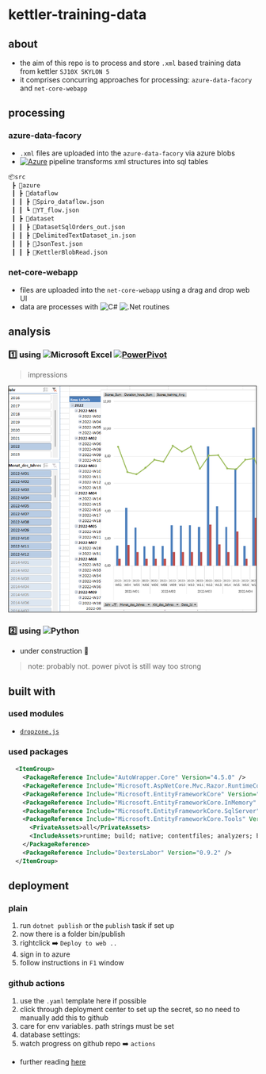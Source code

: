 # kettler-training-data

## about

- the aim of this repo is to process and store `.xml` based training data from kettler `SJ10X SKYLON 5`
- it comprises concurring approaches for processing: `azure-data-facory` and `net-core-webapp`

## processing

### azure-data-facory

- `.xml` files are uploaded into the `azure-data-facory` via azure blobs
- [![Azure](https://badgen.net/badge/icon/azure?icon=azure&label)](https://azure.microsoft.com) pipeline transforms xml structures into sql tables

```python
📦src
 ┣ 📂azure
 ┃ ┣ 📂dataflow
 ┃ ┃ ┣ 📜Spiro_dataflow.json
 ┃ ┃ ┗ 📜YT_flow.json
 ┃ ┣ 📂dataset
 ┃ ┃ ┣ 📜DatasetSqlOrders_out.json
 ┃ ┃ ┣ 📜DelimitedTextDataset_in.json
 ┃ ┃ ┣ 📜JsonTest.json
 ┃ ┃ ┣ 📜KettlerBlobRead.json
```

### net-core-webapp

- files are uploaded into the `net-core-webapp` using a drag and drop web UI
- data are processes with ![C#](https://img.shields.io/badge/c%23-%23239120.svg?style=flat&logo=c-sharp&logoColor=white) ![.Net](https://img.shields.io/badge/.NET-5C2D91?style=flat&logo=.net&logoColor=white) routines

## analysis

### 1️⃣ using ![Microsoft Excel](https://img.shields.io/badge/Microsoft_Excel-217346?style=flat&logo=microsoft-excel&logoColor=white) [![PowerPivot](https://badgen.net/badge/icon/powerpivot?icon=powerpivot&label)](https://www.powerpivot.com/)

> impressions

<img src="docs/img/2023-02-05-12-58-53.png" alt="impression" width=500 border=1 /><br/>

### 2️⃣ using ![Python](https://img.shields.io/badge/python-3670A0?style=flat&logo=python&logoColor=ffdd54)

- under construction 🚧

> note: probably not. power pivot is still way too strong

## built with

### used modules

- [`dropzone.js`](https://www.dropzonejs.com/)

### used packages

```xml
  <ItemGroup>
    <PackageReference Include="AutoWrapper.Core" Version="4.5.0" />
    <PackageReference Include="Microsoft.AspNetCore.Mvc.Razor.RuntimeCompilation" Version="7.0.2" />
    <PackageReference Include="Microsoft.EntityFrameworkCore" Version="7.0.2" />
    <PackageReference Include="Microsoft.EntityFrameworkCore.InMemory" Version="7.0.2" />
    <PackageReference Include="Microsoft.EntityFrameworkCore.SqlServer" Version="7.0.2" />
    <PackageReference Include="Microsoft.EntityFrameworkCore.Tools" Version="7.0.2">
      <PrivateAssets>all</PrivateAssets>
      <IncludeAssets>runtime; build; native; contentfiles; analyzers; buildtransitive</IncludeAssets>
    </PackageReference>
    <PackageReference Include="DextersLabor" Version="0.9.2" />
  </ItemGroup>
```

## deployment

### plain

1. run `dotnet publish` or the `publish` task if set up
1. now there is a folder bin/publish
1. rightclick ➡️ `Deploy to web ..`
1. sign in to azure
1. follow instructions in `F1` window

### github actions

1. use the `.yaml` template here if possible
2. click through deployment center to set up the secret, so no need to manually add this to github
3. care for env variables. path strings must be set
4. database settings:
5. watch progress on github repo ➡️ `actions`

- further reading [here](https://learn.microsoft.com/en-us/azure/app-service/deploy-github-actions?tabs=applevel)
